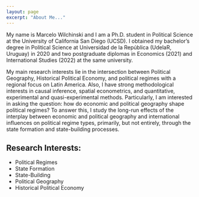 ```yaml
---
layout: page
excerpt: "About Me..."
---
```


My name is Marcelo Wilchinski and I am a Ph.D. student in Political Science at the University of California San Diego (UCSD). I obtained my bachelor’s degree in Political Science at Universidad de la República (UdelaR, Uruguay) in 2020 and two postgraduate diplomas in Economics (2021) and International Studies (2022) at the same university. 

My main research interests lie in the intersection between Political Geography, Historical Political Economy, and political regimes with a regional focus on Latin America. Also, I have strong methodological interests in causal inference, spatial econometrics, and quantitative, experimental and quasi-experimental methods. Particularly, I am interested in asking the question: how do economic and political geography shape political regimes? To answer this, I study the long-run effects of the interplay between economic and political geography and international influences on political regime types, primarily, but not entirely, through the state formation and state-building processes.

## Research Interests:                   

- Political Regimes
- State Formation
- State-Building
- Political Geography
- Historical Political Economy
